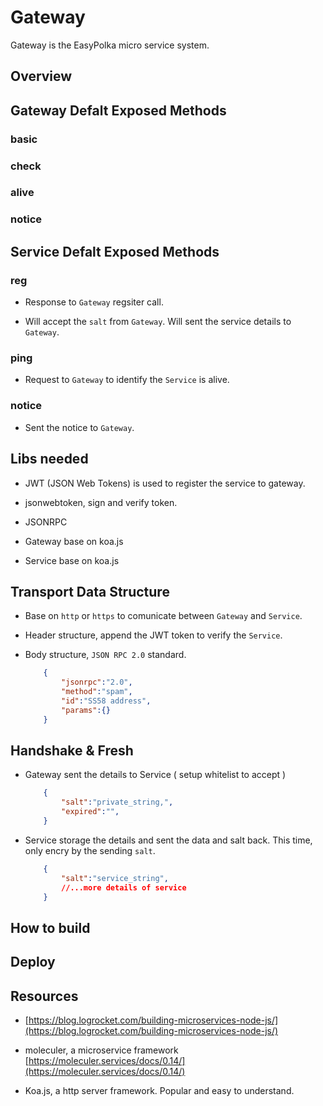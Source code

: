 # Gateway

Gateway is the EasyPolka micro service system.

## Overview

## Gateway Defalt Exposed Methods

### basic

### check

### alive

### notice

## Service Defalt Exposed Methods

### reg

- Response to `Gateway` regsiter call.

- Will accept the `salt` from `Gateway`. Will sent the service details to `Gateway`.

### ping

- Request to `Gateway` to identify the `Service` is alive.

### notice

- Sent the notice to `Gateway`.

## Libs needed

- JWT (JSON Web Tokens) is used to register the service to gateway.
- jsonwebtoken, sign and verify token.
- JSONRPC

- Gateway base on koa.js

- Service base on koa.js

## Transport Data Structure

- Base on `http` or `https` to comunicate between `Gateway` and `Service`.

- Header structure, append the JWT token to verify the `Service`.

- Body structure, `JSON RPC 2.0` standard.

    ```JSON
        {
            "jsonrpc":"2.0",
            "method":"spam",
            "id":"SS58 address",
            "params":{}
        }
    ```

## Handshake & Fresh

- Gateway sent the details to Service ( setup whitelist to accept )

    ```JSON
        {
            "salt":"private_string,",
            "expired":"",
        }
    ```

- Service storage the details and sent the data and salt back. This time, only encry by the sending `salt`.

    ```JSON
        {
            "salt":"service_string",
            //...more details of service
        }
    ```

## How to build

## Deploy

## Resources

- [https://blog.logrocket.com/building-microservices-node-js/](https://blog.logrocket.com/building-microservices-node-js/)

- moleculer, a microservice framework [https://moleculer.services/docs/0.14/](https://moleculer.services/docs/0.14/)

- Koa.js, a http server framework. Popular and easy to understand.
